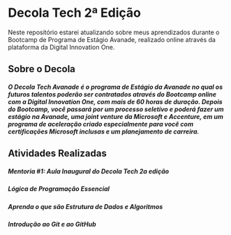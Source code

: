 # Decola Tech 2ª Edição

Neste repositório estarei atualizando sobre meus aprendizados durante o Bootcamp de Programa de Estágio Avanade, realizado online através da plataforma da Digital Innovation One.

## Sobre o Decola

##### ***O Decola Tech Avanade é o programa de Estágio da Avanade no qual os futuros talentos poderão ser contratados através do Bootcamp online com a Digital Innovation One, com mais de 60 horas de duração. Depois do Bootcamp, você passará por um processo seletivo e poderá fazer um estágio na Avanade, uma joint venture da Microsoft e Accenture, em um programa de aceleração criado especialmente para você com certificações Microsoft inclusas e um planejamento de carreira.***

## Atividades Realizadas

##### Mentoria #1: Aula Inaugural do Decola Tech 2a edição

##### Lógica de Programação Essencial

##### Aprenda o que são Estrutura de Dados e Algoritmos

##### Introdução ao Git e ao GitHub

##### 

